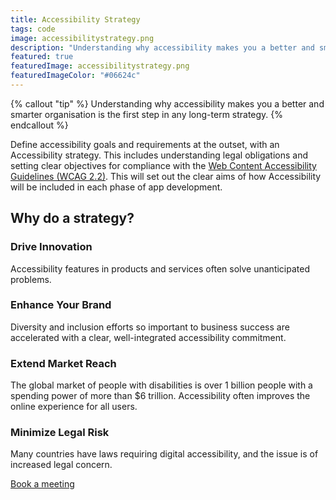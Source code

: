 ```yaml
---
title: Accessibility Strategy
tags: code
image: accessibilitystrategy.png
description: "Understanding why accessibility makes you a better and smarter organisation is the first step in any long-term strategy."
featured: true
featuredImage: accessibilitystrategy.png
featuredImageColor: "#06624c"
---
```


{% callout "tip" %}
Understanding why accessibility makes you a better and smarter organisation is the first step in any long-term strategy.
{% endcallout %}

Define accessibility goals and requirements at the outset, with an Accessibility strategy. This includes understanding legal obligations and setting clear objectives for compliance with the [Web Content Accessibility Guidelines (WCAG 2.2)](https://www.w3.org/TR/WCAG22/). This will set out the clear aims of how Accessibility will be included in each phase of app development.

## Why do a strategy?

### Drive Innovation
Accessibility features in products and services often solve unanticipated problems.

### Enhance Your Brand 
Diversity and inclusion efforts so important to business success are accelerated with a clear, well-integrated accessibility commitment.

### Extend Market Reach
The global market of people with disabilities is over 1 billion people with a spending power of more than $6 trillion. Accessibility often improves the online experience for all users.

### Minimize Legal Risk
Many countries have laws requiring digital accessibility, and the issue is of increased legal concern.

<a href="https://calendly.com/jaffamonkeyltd/intro-call" class="btn btn--primary" target="_blank" rel="noopener noreferrer">Book a meeting</a>